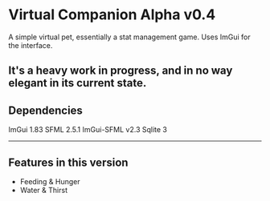 Virtual Companion Alpha v0.4
============================
A simple virtual pet, essentially a stat management game.
Uses ImGui for the interface.

It's a heavy work in progress, and in no way elegant in its current state.
------------
Dependencies
------------
ImGui 1.83
SFML 2.5.1
ImGui-SFML v2.3
Sqlite 3

---------------------------
Features in this version
---------------------------
- Feeding & Hunger
- Water & Thirst


